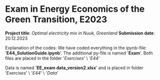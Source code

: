 # Exam in Energy Economics of the Green Transition, E2023

__Project title__: _Optimal electricity mix in Nuuk, Greenland_
__Submission date__: 20.12.2023

Explanation of the codes:
We have coded everything in the ipynb-file: '__E44_SolutionGuide.ipynb__'. 
The additional py-file is named '__Exam__'. 
Both files are placed in the folder '_Exercises_' \\ '_E44_' 

Data is named '__EE_exam data_version2.xlsx__' and is placed in folder '_Exercises_' \\ '_E44_' \\ '_Data_'


